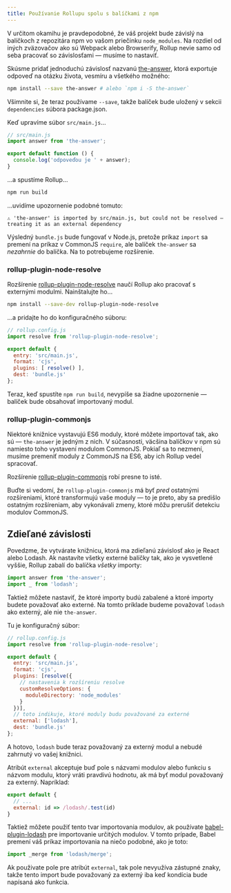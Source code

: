 ```yaml
---
title: Používanie Rollupu spolu s balíčkami z npm
---
```


V určitom okamihu je pravdepodobné, že váš projekt bude závislý na balíčkoch z repozitára npm vo vašom priečinku `node_modules`. Na rozdiel od iných zväzovačov ako sú Webpack alebo Browserify, Rollup nevie samo od seba pracovať so závislosťami — musíme to nastaviť.

Skúsme pridať jednoduchú závislosť nazvanú [the-answer](https://www.npmjs.com/package/the-answer), ktorá exportuje odpoveď na otázku života, vesmíru a všetkého možného:

```bash
npm install --save the-answer # alebo `npm i -S the-answer`
```

Všimnite si, že teraz používame `--save`, takže balíček bude uložený v sekcii `dependencies` súbora package.json.

Keď upravíme súbor `src/main.js`...

```js
// src/main.js
import answer from 'the-answer';

export default function () {
  console.log('odpoveďou je ' + answer);
}
```

...a spustíme Rollup...

```bash
npm run build
```

...uvidíme upozornenie podobné tomuto:

```
⚠️ 'the-answer' is imported by src/main.js, but could not be resolved – treating it as an external dependency
```

Výsledný `bundle.js` bude fungovať v Node.js, pretože príkaz `import` sa premení na príkaz v CommonJS `require`, ale balíček `the-answer` sa *nezahrnie* do balíčka. Na to potrebujeme rozšírenie.

### rollup-plugin-node-resolve

Rozšírenie [rollup-plugin-node-resolve](https://github.com/rollup/rollup-plugin-node-resolve) naučí Rollup ako pracovať s externými modulmi. Nainštalujte ho...

```bash
npm install --save-dev rollup-plugin-node-resolve
```

...a pridajte ho do konfiguračného súboru:

```js
// rollup.config.js
import resolve from 'rollup-plugin-node-resolve';

export default {
  entry: 'src/main.js',
  format: 'cjs',
  plugins: [ resolve() ],
  dest: 'bundle.js'
};
```

Teraz, keď spustíte `npm run build`, nevypíše sa žiadne upozornenie — balíček bude obsahovať importovaný modul.


### rollup-plugin-commonjs

Niektoré knižnice vystavujú ES6 moduly, ktoré môžete importovať tak, ako sú — `the-answer` je jedným z nich. V súčasnosti, väcšina balíčkov v npm sú namiesto toho vystavení modulom CommonJS. Pokiaľ sa to nezmení, musíme premeniť moduly z CommonJS na ES6, aby ich Rollup vedel spracovať.

Rozšírenie [rollup-plugin-commonjs](https://github.com/rollup/rollup-plugin-commonjs) robí presne to isté.

Buďte si vedomí, že `rollup-plugin-commonjs` má byť *pred* ostatnými rozšíreniami, ktoré transformujú vaše moduly — to je preto, aby sa predišlo ostatným rozšíreniam, aby vykonávali zmeny, ktoré môžu prerušiť detekciu modulov CommonJS.

## Zdieľané závislosti

Povedzme, že vytvárate knižnicu, ktorá ma zdieľanú závislosť ako je React alebo Lodash. Ak nastavíte všetky externé balíčky tak, ako je vysvetlené vyššie, Rollup zabalí do balíčka *všetky* importy:

```js
import answer from 'the-answer';
import _ from 'lodash';
```

Taktiež môžete nastaviť, že ktoré importy budú zabalené a ktoré importy budete považovať ako externé. Na tomto príklade budeme považovať `lodash` ako externý, ale nie `the-answer`.

Tu je konfiguračný súbor:

```js
// rollup.config.js
import resolve from 'rollup-plugin-node-resolve';

export default {
  entry: 'src/main.js',
  format: 'cjs',
  plugins: [resolve({
    // nastavenia k rozšíreniu resolve
    customResolveOptions: {
      moduleDirectory: 'node_modules'
    }
  })],
  // toto indikuje, ktoré moduly budu považované za externé
  external: ['lodash'],
  dest: 'bundle.js'
};
```

A hotovo, `lodash` bude teraz považovaný za externý modul a nebudé zahrnutý vo vašej knižnici.

Atribút `external` akceptuje buď pole s názvami modulov alebo funkciu s názvom modulu, ktorý vráti pravdivú hodnotu, ak má byť modul považovaný za externý. Napríklad:

```js
export default {
  // ...
  external: id => /lodash/.test(id)
}
```

Taktiež môžete použiť tento tvar importovania modulov, ak používate [babel-plugin-lodash](https://github.com/lodash/babel-plugin-lodash) pre importovanie určitých modulov. V tomto prípade, Babel premení váš príkaz importovania na niečo podobné, ako je toto:

```js
import _merge from 'lodash/merge';
```

Ak použivate pole pre atribút `external`, tak pole nevyužíva zástupné znaky, takže tento import bude považovaný za externý iba keď kondícia bude napísaná ako funkcia.
